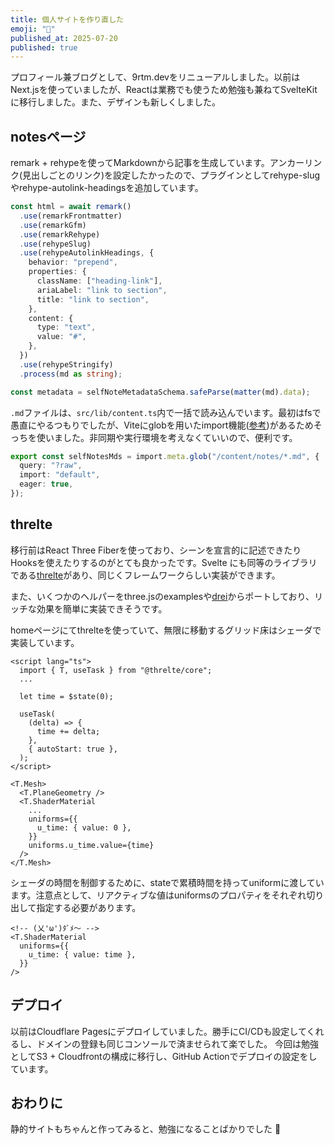 ```yaml
---
title: 個人サイトを作り直した
emoji: "📒"
published_at: 2025-07-20
published: true
---
```


プロフィール兼ブログとして、9rtm.devをリニューアルしました。以前はNext.jsを使っていましたが、Reactは業務でも使うため勉強も兼ねてSvelteKitに移行しました。また、デザインも新しくしました。

## notesページ

remark + rehypeを使ってMarkdownから記事を生成しています。アンカーリンク(見出しごとのリンク)を設定したかったので、プラグインとしてrehype-slugやrehype-autolink-headingsを追加しています。

```ts
const html = await remark()
  .use(remarkFrontmatter)
  .use(remarkGfm)
  .use(remarkRehype)
  .use(rehypeSlug)
  .use(rehypeAutolinkHeadings, {
    behavior: "prepend",
    properties: {
      className: ["heading-link"],
      ariaLabel: "link to section",
      title: "link to section",
    },
    content: {
      type: "text",
      value: "#",
    },
  })
  .use(rehypeStringify)
  .process(md as string);

const metadata = selfNoteMetadataSchema.safeParse(matter(md).data);
```

`.md`ファイルは、`src/lib/content.ts`内で一括で読み込んでいます。最初はfsで愚直にやるつもりでしたが、Viteにglobを用いたimport機能([参考](https://vite.dev/guide/features.html#glob-import))があるためそっちを使いました。非同期や実行環境を考えなくていいので、便利です。

```ts
export const selfNotesMds = import.meta.glob("/content/notes/*.md", {
  query: "?raw",
  import: "default",
  eager: true,
});
```

## threlte

移行前はReact Three Fiberを使っており、シーンを宣言的に記述できたりHooksを使えたりするのがとても良かったです。Svelte にも同等のライブラリである[threlte](https://threlte.xyz/)があり、同じくフレームワークらしい実装ができます。

また、いくつかのヘルパーをthree.jsのexamplesや[drei](https://drei.docs.pmnd.rs/getting-started/introduction)からポートしており、リッチな効果を簡単に実装できそうです。

homeページにてthrelteを使っていて、無限に移動するグリッド床はシェーダで実装しています。

```svelte
<script lang="ts">
  import { T, useTask } from "@threlte/core";
  ...

  let time = $state(0);

  useTask(
    (delta) => {
      time += delta;
    },
    { autoStart: true },
  );
</script>

<T.Mesh>
  <T.PlaneGeometry />
  <T.ShaderMaterial
    ...
    uniforms={{
      u_time: { value: 0 },
    }}
    uniforms.u_time.value={time}
  />
</T.Mesh>
```

シェーダの時間を制御するために、stateで累積時間を持ってuniformに渡しています。注意点として、リアクティブな値はuniformsのプロパティをそれぞれ切り出して指定する必要があります。

```svelte
<!-- (乂'ω')ﾀﾞﾒ〜 -->
<T.ShaderMaterial
  uniforms={{
    u_time: { value: time },
  }}
/>
```

## デプロイ

以前はCloudflare Pagesにデプロイしていました。勝手にCI/CDも設定してくれるし、ドメインの登録も同じコンソールで済ませられて楽でした。
今回は勉強としてS3 + Cloudfrontの構成に移行し、GitHub Actionでデプロイの設定をしています。

## おわりに

静的サイトもちゃんと作ってみると、勉強になることばかりでした 🤯
